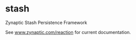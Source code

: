 # stash
Zynaptic Stash Persistence Framework

See www.zynaptic.com/reaction for current documentation.
